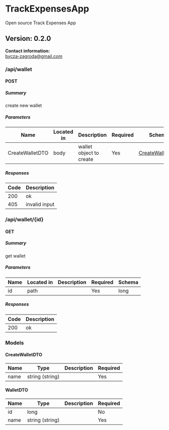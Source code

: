 # TrackExpensesApp
Open source Track Expenses App

## Version: 0.2.0

**Contact information:**  
bycza-zagroda@gmail.com  

### /api/wallet

#### POST
##### Summary

create new wallet

##### Parameters

| Name | Located in | Description | Required | Schema |
| ---- | ---------- | ----------- | -------- | ---- |
| CreateWalletDTO | body | wallet object to create | Yes | [CreateWalletDTO](#createwalletdto) |

##### Responses

| Code | Description |
| ---- | ----------- |
| 200 | ok |
| 405 | invalid input |

### /api/wallet/{id}

#### GET
##### Summary

get wallet

##### Parameters

| Name | Located in | Description | Required | Schema |
| ---- | ---------- | ----------- | -------- | ---- |
| id | path |  | Yes | long |

##### Responses

| Code | Description |
| ---- | ----------- |
| 200 | ok |

### Models

#### CreateWalletDTO

| Name | Type | Description | Required |
| ---- | ---- | ----------- | -------- |
| name | string (string) |  | Yes |

#### WalletDTO

| Name | Type | Description | Required |
| ---- | ---- | ----------- | -------- |
| id | long |  | No |
| name | string (string) |  | Yes |
